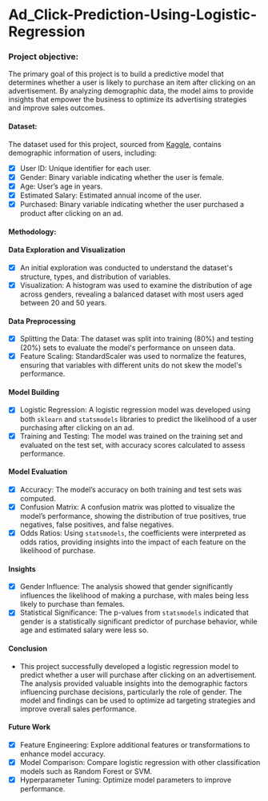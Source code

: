 # Ad_Click-Prediction-Using-Logistic-Regression

### Project objective:

The primary goal of this project is to build a predictive model that determines whether a user is likely to purchase an item after clicking on an advertisement. By analyzing demographic data, the model aims to provide insights that empower the business to optimize its advertising strategies and improve sales outcomes.

#### Dataset:

The dataset used for this project, sourced from [Kaggle](https://www.kaggle.com/jahnveenarang/cvdcvd-vd), contains demographic information of users, including:
- [x] User ID: Unique identifier for each user.
- [x] Gender: Binary variable indicating whether the user is female.
- [x] Age: User’s age in years.
- [x] Estimated Salary: Estimated annual income of the user.
- [x] Purchased: Binary variable indicating whether the user purchased a product after clicking on an ad.

#### Methodology:

#### Data Exploration and Visualization
   - [x] An initial exploration was conducted to understand the dataset's structure, types, and distribution of variables.
   - [x] Visualization: A histogram was used to examine the distribution of age across genders, revealing a balanced dataset with most users aged between 20 and 50 years.

#### Data Preprocessing
   - [x] Splitting the Data: The dataset was split into training (80%) and testing (20%) sets to evaluate the model's performance on unseen data.
   - [x] Feature Scaling: StandardScaler was used to normalize the features, ensuring that variables with different units do not skew the model's performance.

#### Model Building
   - [x] Logistic Regression: A logistic regression model was developed using both `sklearn` and `statsmodels` libraries to predict the likelihood of a user purchasing after clicking on an ad.
   - [x] Training and Testing: The model was trained on the training set and evaluated on the test set, with accuracy scores calculated to assess performance.

#### Model Evaluation
   - [x] Accuracy: The model’s accuracy on both training and test sets was computed.
   - [x] Confusion Matrix: A confusion matrix was plotted to visualize the model’s performance, showing the distribution of true positives, true negatives, false positives, and false negatives.
   - [x] Odds Ratios: Using `statsmodels`, the coefficients were interpreted as odds ratios, providing insights into the impact of each feature on the likelihood of purchase.

#### Insights
   - [x] Gender Influence: The analysis showed that gender significantly influences the likelihood of making a purchase, with males being less likely to purchase than females.
   - [x] Statistical Significance: The p-values from `statsmodels` indicated that gender is a statistically significant predictor of purchase behavior, while age and estimated salary were less so.

#### Conclusion
- This project successfully developed a logistic regression model to predict whether a user will purchase after clicking on an advertisement. The analysis provided valuable insights into the demographic factors influencing purchase decisions, particularly the role of gender. The model and findings can be used to optimize ad targeting strategies and improve overall sales performance.

#### Future Work
- [x] Feature Engineering: Explore additional features or transformations to enhance model accuracy.
- [x] Model Comparison: Compare logistic regression with other classification models such as Random Forest or SVM.
- [x] Hyperparameter Tuning: Optimize model parameters to improve performance.
